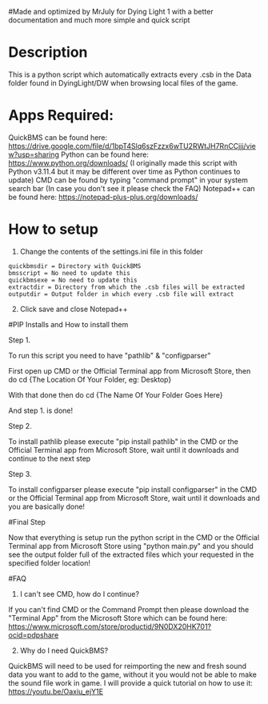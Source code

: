 #Made and optimized by MrJuly for Dying Light 1 with a better documentation and much more simple and quick script

# Description
This is a python script which automatically extracts every .csb in the Data folder found in DyingLight/DW when browsing local files of the game.

# Apps Required:
QuickBMS can be found here: https://drive.google.com/file/d/1bpT4Slq6szFzzx6wTU2RWtJH7RnCCjjj/view?usp=sharing
Python can be found here: https://www.python.org/downloads/ (I originally made this script with Python v3.11.4 but it may be different over time as Python continues to update)
CMD can be found by typing "command prompt" in your system search bar (In case you don't see it please check the FAQ)
Notepad++ can be found here: https://notepad-plus-plus.org/downloads/

# How to setup
1. Change the contents of the settings.ini file in this folder
```
quickbmsdir = Directory with QuickBMS
bmsscript = No need to update this
quickbmsexe = No need to update this
extractdir = Directory from which the .csb files will be extracted
outputdir = Output folder in which every .csb file will extract
```

2. Click save and close Notepad++

#PIP Installs and How to install them

Step 1.

To run this script you need to have "pathlib" & "configparser"

First open up CMD or the Official Terminal app from Microsoft Store, then do cd {The Location Of Your Folder, eg: Desktop}

With that done then do cd {The Name Of Your Folder Goes Here}

And step 1. is done!

Step 2.

To install pathlib please execute "pip install pathlib" in the CMD or the Official Terminal app from Microsoft Store, wait until it downloads and continue to the next step

Step 3.

To install configparser please execute "pip install configparser" in the CMD or the Official Terminal app from Microsoft Store, wait until it downloads and you are basically done!

#Final Step

Now that everything is setup run the python script in the CMD or the Official Terminal app from Microsoft Store using "python main.py" and you should see the output folder full of the extracted files which your requested
in the specified folder location!


#FAQ

1. I can't see CMD, how do I continue?

If you can't find CMD or the Command Prompt then please download the "Terminal App" from the Microsoft Store which can be found here: https://www.microsoft.com/store/productid/9N0DX20HK701?ocid=pdpshare

2. Why do I need QuickBMS?

QuickBMS will need to be used for reimporting the new and fresh sound data you want to add to the game, without it you would not be able to make the sound file work in game. I will provide a quick tutorial on how to use it:
https://youtu.be/Oaxiu_ejY1E

